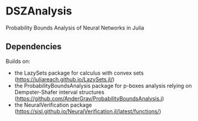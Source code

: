 # DSZAnalysis
Probability Bounds Analysis of Neural Networks in Julia

## Dependencies
Builds on:
- the LazySets package for calculus with convex sets (https://juliareach.github.io/LazySets.jl/)
- the ProbabilityBoundsAnalysis package for p-boxes analysis relying on Dempster-Shafer interval structures (https://github.com/AnderGray/ProbabilityBoundsAnalysis.j) 
- the NeuralVerification package (https://sisl.github.io/NeuralVerification.jl/latest/functions/)
